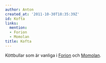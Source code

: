 ```yaml
---
author: Anton
created_at: '2011-10-30T18:35:39Z'
id: Kofta
links:
  mention:
  - Forion
  - Momolan
title: Kofta
---
```


Köttbullar som är vanliga i [Forion] och [Momolan].

  [Forion]: Forion
  [Momolan]: Momolan
